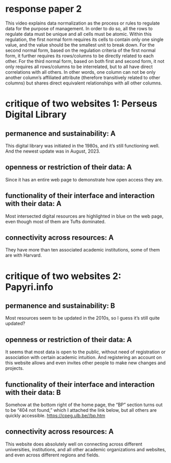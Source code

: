 # response paper 2
This video explains data normalization as the process or rules to regulate data for the purpose of management. In order to do so, all the rows to regulate data must be unique and all cells must be atomic. Within this regulation, the first normal form requires its cells to contain only one single value, and the value should be the smallest unit to break down. For the second normal form, based on the regulation criteria of the first normal form, it further requires its rows/columns to be directly related to each other. For the third normal form, based on both first and second form, it not only requires all rows/columns to be interrelated, but to all have direct correlations with all others. In other words, one column can not be only another column’s affiliated attribute (therefore transitively related to other columns) but shares direct equivalent relationships with all other columns.

# critique of two websites 1: Perseus Digital Library
## permanence and sustainability: A
This digital library was initiated in the 1980s, and it’s still functioning well. And the newest update was in August, 2023. 

## openness or restriction of their data: A
Since it has an entire web page to demonstrate how open access they are. 

## functionality of their interface and interaction with their data: A
Most intersected digital resources are highlighted in blue on the web page, even though most of them are Tufts dominated. 

## connectivity across resources: A
They have more than ten associated academic institutions, some of them are with Harvard. 


# critique of two websites 2: Papyri.info
## permanence and sustainability: B
Most resources seem to be updated in the 2010s, so I guess it’s still quite updated?

## openness or restriction of their data: A
It seems that most data is open to the public, without need of registration or association with certain academic intuition. And registering an account on this website allows and even invites other people to make new changes and projects. 

## functionality of their interface and interaction with their data: B
Somehow at the bottom right of the home page, the “BP” section turns out to be “404 not found,” which I attached the link below, but all others are quickly accessible. 
https://cpeg.ulb.be//bp.htm 

## connectivity across resources: A
This website does absolutely well on connecting across different universities, institutions, and all other academic organizations and websites, and even across different regions and fields. 
